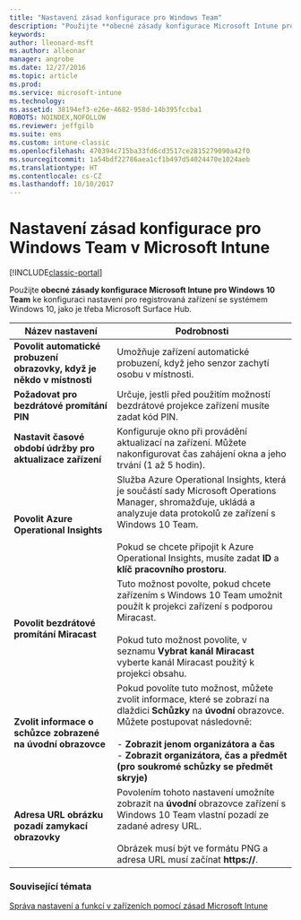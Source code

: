 ```yaml
---
title: "Nastavení zásad konfigurace pro Windows Team"
description: "Použijte **obecné zásady konfigurace Microsoft Intune pro Windows 10 Team** ke konfiguraci nastavení pro registrovaná zařízení se systémem Windows 10, jako je třeba Microsoft Surface Hub."
keywords: 
author: lleonard-msft
ms.author: alleonar
manager: angrobe
ms.date: 12/27/2016
ms.topic: article
ms.prod: 
ms.service: microsoft-intune
ms.technology: 
ms.assetid: 38194ef3-e26e-4682-958d-14b395fccba1
ROBOTS: NOINDEX,NOFOLLOW
ms.reviewer: jeffgilb
ms.suite: ems
ms.custom: intune-classic
ms.openlocfilehash: 470394c715ba33fd6cd3517ce2815279090a42f0
ms.sourcegitcommit: 1a54bdf22786aea1cf1b497d54024470e1024aeb
ms.translationtype: HT
ms.contentlocale: cs-CZ
ms.lasthandoff: 10/10/2017
---
```

# <a name="windows-team-configuration-policy-settings-in-microsoft-intune"></a>Nastavení zásad konfigurace pro Windows Team v Microsoft Intune

[!INCLUDE[classic-portal](../includes/classic-portal.md)]

Použijte **obecné zásady konfigurace Microsoft Intune pro Windows 10 Team** ke konfiguraci nastavení pro registrovaná zařízení se systémem Windows 10, jako je třeba Microsoft Surface Hub.

|Název nastavení|Podrobnosti|
|----------------|-----------|
|**Povolit automatické probuzení obrazovky, když je někdo v místnosti**|Umožňuje zařízení automatické probuzení, když jeho senzor zachytí osobu v místnosti.|
|**Požadovat pro bezdrátové promítání PIN**|Určuje, jestli před použitím možností bezdrátové projekce zařízení musíte zadat kód PIN.|
|**Nastavit časové období údržby pro aktualizace zařízení**|Konfiguruje okno při provádění aktualizací na zařízení. Můžete nakonfigurovat čas zahájení okna a jeho trvání (1 až 5 hodin).|
|**Povolit Azure Operational Insights**|Služba Azure Operational Insights, která je součástí sady Microsoft Operations Manager, shromažďuje, ukládá a analyzuje data protokolů ze zařízení s Windows 10 Team.<br /><br />Pokud se chcete připojit k Azure Operational Insights, musíte zadat **ID** a **klíč pracovního prostoru**.|
|**Povolit bezdrátové promítání Miracast**|Tuto možnost povolte, pokud chcete zařízením s Windows 10 Team umožnit použít k projekci zařízení s podporou Miracast.<br /><br />Pokud tuto možnost povolíte, v seznamu **Vybrat kanál Miracast** vyberte kanál Miracast použitý k projekci obsahu.|
|**Zvolit informace o schůzce zobrazené na úvodní obrazovce**|Pokud povolíte tuto možnost, můžete zvolit informace, které se zobrazí na dlaždici **Schůzky** na **úvodní** obrazovce. Můžete postupovat následovně:<br /><br />-   **Zobrazit jenom organizátora a čas**<br />-   **Zobrazit organizátora, čas a předmět (pro soukromé schůzky se předmět skryje)**|
|**Adresa URL obrázku pozadí zamykací obrazovky**|Povolením tohoto nastavení umožníte zobrazit na **úvodní** obrazovce zařízení s Windows 10 Team vlastní pozadí ze zadané adresy URL.<br /><br />Obrázek musí být ve formátu PNG a adresa URL musí začínat **https://**.|


### <a name="see-also"></a>Související témata
[Správa nastavení a funkcí v zařízeních pomocí zásad Microsoft Intune](manage-settings-and-features-on-your-devices-with-microsoft-intune-policies.md)

